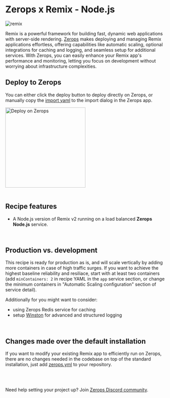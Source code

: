 # Zerops x Remix - Node.js

![remix](https://github.com/zeropsio/recipe-shared-assets/blob/main/covers/cover-remix.png)

Remix is a powerful framework for building fast, dynamic web applications with server-side rendering. [Zerops](https://zerops.io) makes deploying and managing Remix applications effortless, offering capabilities like automatic scaling, optional integrations for caching and logging, and seamless setup for additional services. With Zerops, you can easily enhance your Remix app's performance and monitoring, letting you focus on development without worrying about infrastructure complexities.

## Deploy to Zerops

You can either click the deploy button to deploy directly on Zerops, or manually copy the [import yaml](https://github.com/zeropsio/recipe-remix-nodejs/blob/main/zerops-project-import.yml) to the import dialog in the Zerops app.

<a href="https://app.zerops.io/recipe/remix-nodejs">
    <img width="250" alt="Deploy on Zerops" src="https://github.com/zeropsio/recipe-shared-assets/blob/main/deploy-button/deploy-button.png">
</a>

<br/>
<br/>

## Recipe features
- A Node.js version of Remix v2 running on a load balanced **Zerops Node.js** service.

<br/>

## Production vs. development
This recipe is ready for production as is, and will scale vertically by adding more containers in case of high traffic surges. If you want to achieve the highest baseline reliability and resiliace, start with at least two containers (add `minContainers: 2` in recipe YAML in the `app` service section, or change the minimum containers in "Automatic Scaling configuration" section of service detail).

Additionally for you might want to consider:
- using Zerops Redis service for caching
- setup [Winston](https://github.com/winstonjs/winston) for advanced and structured logging

<br/>

## Changes made over the default installation
If you want to modify your existing Remix app to efficiently run on Zerops, there are no changes needed in the codebase on top of the standard installation, just add [zerops.yml](https://github.com/zeropsio/recipe-remix-nodejs/blob/main/zerops.yml) to your repository.

<br/>
<br/>

Need help setting your project up? Join [Zerops Discord community](https://discord.com/invite/WDvCZ54).
